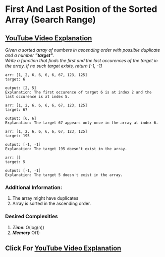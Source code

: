 # First And Last Position of the Sorted Array (Search Range)

## [YouTube Video Explanation](https://youtu.be/i-B6PEg-qF4)

*Given a sorted array of numbers in ascending order with possible duplicate and a number **"target"**. <Br> Write a function that finds the first and the last occurences of the target in the array. If no such target exists, return [-1, -1]*


```
arr: [1, 2, 6, 6, 6, 6, 67, 123, 125]
target: 6

output: [2, 5]
Explanation: The first occurence of target 6 is at index 2 and the last occurence is at index 5.

```

```
arr: [1, 2, 6, 6, 6, 6, 67, 123, 125]
target: 67

output: [6, 6]
Explanation: The target 67 appears only once in the array at index 6.
```

```
arr: [1, 2, 6, 6, 6, 6, 67, 123, 125]
target: 195

output: [-1, -1]
Explanation: The target 195 doesn't exist in the array.
```

```
arr: []
target: 5

output: [-1, -1]
Explanation: The target 5 doesn't exist in the array.
```


### Additional Information:

1. The array might have duplicates
2. Array is sorted in the ascending order.


### Desired Complexities
1) ***Time***: O(log(n))
2) ***Memory*** O(1)

## Click For [YouTube Video Explanation](https://youtu.be/i-B6PEg-qF4)
